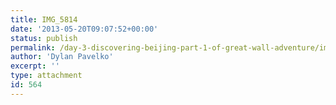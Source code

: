 ```yaml
---
title: IMG_5814
date: '2013-05-20T09:07:52+00:00'
status: publish
permalink: /day-3-discovering-beijing-part-1-of-great-wall-adventure/img_5814
author: 'Dylan Pavelko'
excerpt: ''
type: attachment
id: 564
---
```

<!DOCTYPE html PUBLIC "-//W3C//DTD HTML 4.0 Transitional//EN" "http://www.w3.org/TR/REC-html40/loose.dtd">
<?xml encoding="UTF-8">
